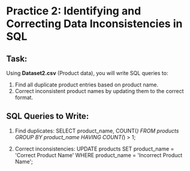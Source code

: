 # Practice 2: Identifying and Correcting Data Inconsistencies in SQL

## Task:
Using **Dataset2.csv** (Product data), you will write SQL queries to:
1. Find all duplicate product entries based on product name.
2. Correct inconsistent product names by updating them to the correct format.

## SQL Queries to Write:
1. Find duplicates:
   SELECT product_name, COUNT(*)
   FROM products
   GROUP BY product_name
   HAVING COUNT(*) > 1;

2. Correct inconsistencies:
   UPDATE products
   SET product_name = 'Correct Product Name'
   WHERE product_name = 'Incorrect Product Name';
